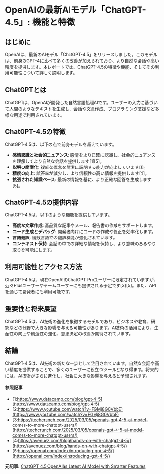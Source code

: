 # OpenAIの最新AIモデル「ChatGPT-4.5」: 機能と特徴

## はじめに

OpenAIは、最新のAIモデル「ChatGPT-4.5」をリリースしました。このモデルは、前身のGPT-4に比べて多くの改善が加えられており、より自然な会話や高い精度を提供します。本レポートでは、ChatGPT-4.5の特徴や機能、そしてその利用可能性について詳しく説明します。

## ChatGPTとは

ChatGPTは、OpenAIが開発した自然言語処理AIです。ユーザーの入力に基づいて人間のようなテキストを生成し、会話や文章作成、プログラミング支援など多様な用途で利用されています。

## ChatGPT-4.5の特徴

ChatGPT-4.5は、以下の点で前身モデルを超えています。

- **感情認識と社会的ニュアンス**: 感情をより正確に認識し、社会的ニュアンスを理解してより自然な会話を提供します[1][5]。
- **説明の簡潔化**: 複雑な概念を簡潔に説明する能力が向上しています[1]。
- **精度の向上**: 誤答率が減少し、より信頼性の高い情報を提供します[4]。
- **拡張された知識ベース**: 最新の情報を基に、より正確な回答を生成します[5]。

## ChatGPT-4.5の提供内容

ChatGPT-4.5は、以下のような機能を提供しています。

- **高度な文章作成**: 高品質な記事やメール、報告書の作成をサポートします。
- **コード生成とデバッグ**: 開発者向けにコードの作成や修正を効率化します。
- **言語翻訳**: 複数言語での翻訳機能が強化されています。
- **コンテキスト保持**: 会話の中での詳細な情報を保持し、より意味のあるやり取りを可能にします。

## 利用可能性とアクセス方法

ChatGPT-4.5は、現在OpenAIのChatGPT Proユーザーに限定されていますが、近々Plusユーザーやチームユーザーにも提供される予定です[3][5]。また、APIを通じて開発者にも利用可能です。

## 重要性と将来展望

ChatGPT-4.5は、AI技術の進化を象徴するモデルであり、ビジネスや教育、研究などの分野で大きな影響を与える可能性があります。AI技術の活用により、生産性の向上や創造性の強化、意思決定の改善が期待されています。

## 結論

ChatGPT-4.5は、AI技術の新たな一歩として注目されています。自然な会話や高い精度を提供することで、多くのユーザーに役立つツールとなり得ます。将来的には、AI技術がさらに進化し、社会に大きな影響を与えると予想されます。

#### 参照記事
- [1:https://www.datacamp.com/blog/gpt-4-5](https://www.datacamp.com/blog/gpt-4-5)
- [2:https://www.youtube.com/watch?v=FGMj8G0VbbE](https://www.youtube.com/watch?v=FGMj8G0VbbE)
- [3:https://techcrunch.com/2025/03/05/openais-gpt-4-5-ai-model-comes-to-more-chatgpt-users/](https://techcrunch.com/2025/03/05/openais-gpt-4-5-ai-model-comes-to-more-chatgpt-users/)
- [4:https://avenuez.com/blog/hands-on-with-chatgpt-4-5/](https://avenuez.com/blog/hands-on-with-chatgpt-4-5/)
- [5:https://openai.com/index/introducing-gpt-4-5/](https://openai.com/index/introducing-gpt-4-5/)


**元記事:** [ChatGPT 4.5 OpenAIâs Latest AI Model with Smarter Features](https://www.simplilearn.com/chatgpt-4-5-article)